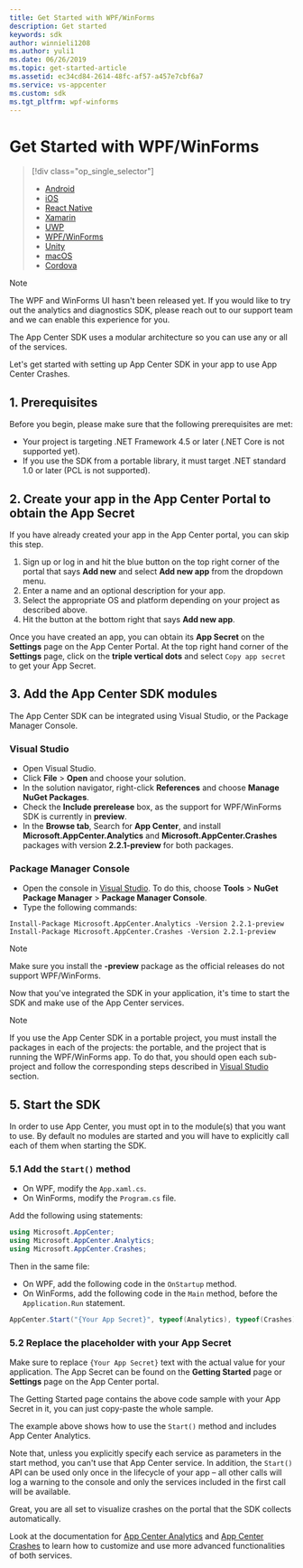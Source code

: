 ```yaml
---
title: Get Started with WPF/WinForms
description: Get started
keywords: sdk
author: winnieli1208
ms.author: yuli1
ms.date: 06/26/2019
ms.topic: get-started-article
ms.assetid: ec34cd84-2614-48fc-af57-a457e7cbf6a7
ms.service: vs-appcenter
ms.custom: sdk
ms.tgt_pltfrm: wpf-winforms
---
```


# Get Started with WPF/WinForms

> [!div  class="op_single_selector"]
> * [Android](android.md)
> * [iOS](ios.md)
> * [React Native](react-native.md)
> * [Xamarin](xamarin.md)
> * [UWP](uwp.md)
> * [WPF/WinForms](wpf-winforms.md)
> * [Unity](unity.md)
> * [macOS](macos.md)
> * [Cordova](cordova.md)

> [!NOTE]
> The WPF and WinForms UI hasn't been released yet. If you would like to try out the analytics and diagnostics SDK, please reach out to our support team and we can enable this experience for you. 

The App Center SDK uses a modular architecture so you can use any or all of the services.

Let's get started with setting up App Center SDK in your app to use App Center Crashes.

## 1. Prerequisites

Before you begin, please make sure that the following prerequisites are met:

* Your project is targeting .NET Framework 4.5 or later (.NET Core is not supported yet).
* If you use the SDK from a portable library, it must target .NET standard 1.0 or later (PCL is not supported).

## 2. Create your app in the App Center Portal to obtain the App Secret

If you have already created your app in the App Center portal, you can skip this step.

1. Sign up or log in and hit the blue button on the top right corner of the portal that says **Add new** and select **Add new app** from the dropdown menu.
2. Enter a name and an optional description for your app.
3. Select the appropriate OS and platform depending on your project as described above.
4. Hit the button at the bottom right that says **Add new app**.

Once you have created an app, you can obtain its **App Secret** on the **Settings** page on the App Center Portal. At the top right hand corner of the **Settings** page, click on the **triple vertical dots** and select `Copy app secret` to get your App Secret.

## 3. Add the App Center SDK modules

The App Center SDK can be integrated using Visual Studio, or the Package Manager Console.

### Visual Studio

* Open Visual Studio.
* Click **File** > **Open** and choose your solution.
* In the solution navigator, right-click **References** and choose **Manage NuGet Packages**.
* Check the **Include prerelease** box, as the support for WPF/WinForms SDK is currently in **preview**.
* In the **Browse tab**, Search for **App Center**, and install **Microsoft.AppCenter.Analytics** and **Microsoft.AppCenter.Crashes** packages with version **2.2.1-preview** for both packages.

### Package Manager Console

* Open the console in [Visual Studio](https://visualstudio.microsoft.com/vs/). To do this, choose **Tools** > **NuGet Package Manager** > **Package Manager Console**.
* Type the following commands:

```shell
Install-Package Microsoft.AppCenter.Analytics -Version 2.2.1-preview
Install-Package Microsoft.AppCenter.Crashes -Version 2.2.1-preview
```

> [!NOTE]
> Make sure you install the **-preview** package as the official releases do not support WPF/WinForms.

Now that you've integrated the SDK in your application, it's time to start the SDK and make use of the App Center services.

> [!NOTE]
> If you use the App Center SDK in a portable project, you must install the packages in each of the projects: the portable, and the project that is running the WPF/WinForms app. To do that, you should open each sub-project and follow the corresponding steps described in [Visual Studio](#visual-studio) section.

## 5. Start the SDK

In order to use App Center, you must opt in to the module(s) that you want to use. By default no modules are started and you will have to explicitly call each of them when starting the SDK.

### 5.1 Add the `Start()` method

* On WPF, modify the `App.xaml.cs`.
* On WinForms, modify the `Program.cs` file.

Add the following using statements:

```csharp
using Microsoft.AppCenter;
using Microsoft.AppCenter.Analytics;
using Microsoft.AppCenter.Crashes;
```

Then in the same file:

* On WPF, add the following code in the `OnStartup` method.
* On WinForms, add the following code in the `Main` method, before the `Application.Run` statement.

```csharp
AppCenter.Start("{Your App Secret}", typeof(Analytics), typeof(Crashes));
```

### 5.2 Replace the placeholder with your App Secret

Make sure to replace `{Your App Secret}` text with the actual value for your application. The App Secret can be found on the **Getting Started** page or **Settings** page on the App Center portal.

The Getting Started page contains the above code sample with your App Secret in it, you can just copy-paste the whole sample.

The example above shows how to use the `Start()` method and includes App Center Analytics.

Note that, unless you explicitly specify each service as parameters in the start method, you can't use that App Center service. In addition, the `Start()` API can be used only once in the lifecycle of your app – all other calls will log a warning to the console and only the services included in the first call will be available.

Great, you are all set to visualize crashes on the portal that the SDK collects automatically.

Look at the documentation for [App Center Analytics](~/sdk/analytics/windows.md) and [App Center Crashes](~/sdk/crashes/wpf-winforms.md) to learn how to customize and use more advanced functionalities of both services.
